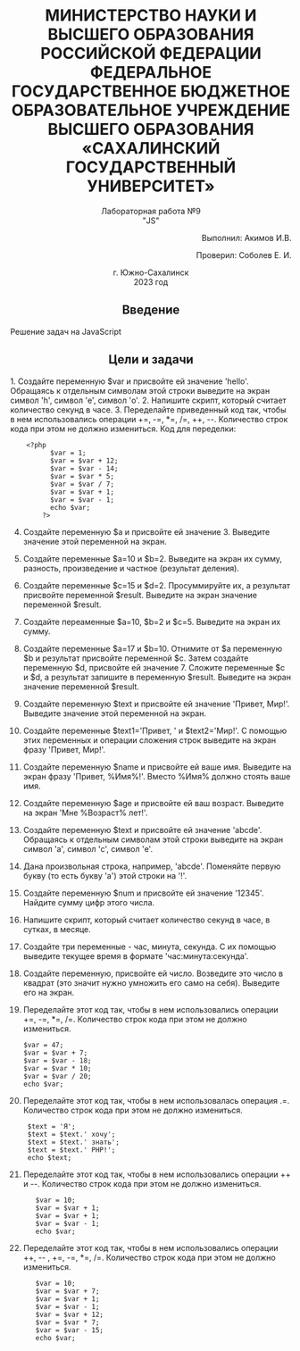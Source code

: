 <h1 align="center"> МИНИСТЕРСТВО НАУКИ И ВЫСШЕГО ОБРАЗОВАНИЯ РОССИЙСКОЙ ФЕДЕРАЦИИ ФЕДЕРАЛЬНОЕ ГОСУДАРСТВЕННОЕ БЮДЖЕТНОЕ ОБРАЗОВАТЕЛЬНОЕ УЧРЕЖДЕНИЕ ВЫСШЕГО ОБРАЗОВАНИЯ «САХАЛИНСКИЙ ГОСУДАРСТВЕННЫЙ УНИВЕРСИТЕТ»</h1>






<p align="center">Лабораторная работа №9 <br> "JS" </p>






<p align="right">Выполнил: Акимов И.В.</p>
<p align="right">Проверил: Соболев Е. И.</p>







<p align="center">г. Южно-Сахалинск <br> 2023 год</p>




<h2 align="center">Введение</h2>
<p align="justify">Решение задач на JavaScript</p>

<h2 align="center">Цели и задачи</h2>
 1.	Создайте переменную $var и присвойте ей значение 'hello'. Обращаясь к отдельным символам этой строки выведите на экран символ 'h', символ 'e', символ 'o'.
2.	Напишите скрипт, который считает количество секунд в часе.
3.	Переделайте приведенный код так, чтобы в нем использовались операции +=, -=, *=, /=, ++, --. Количество строк кода при этом не должно измениться. Код для переделки:
  
  
        <?php
              $var = 1;
              $var = $var + 12;
              $var = $var - 14;
              $var = $var * 5;
              $var = $var / 7;
              $var = $var + 1;
              $var = $var - 1;
              echo $var;
            ?>

      
4.	 Создайте переменную $a и присвойте ей значение 3. Выведите значение этой переменной на экран.
5.	Создайте переменные $a=10 и $b=2. Выведите на экран их сумму, разность, произведение и частное (результат деления).
6.	Создайте переменные $c=15 и $d=2. Просуммируйте их, а результат присвойте переменной $result. Выведите на экран значение переменной $result.
7.	Создайте переaменные $a=10, $b=2 и $c=5. Выведите на экран их сумму.
8.	 Создайте переменные $a=17 и $b=10. Отнимите от $a переменную $b и результат присвойте переменной $c. Затем создайте переменную $d, присвойте ей значение 7. Сложите переменные $c и $d, а результат запишите в переменную $result. Выведите на экран значение переменной $result.
9.	Создайте переменную $text и присвойте ей значение 'Привет, Мир!'. Выведите значение этой переменной на экран.
10.	 Создайте переменные $text1='Привет, ' и $text2='Мир!'. С помощью этих переменных и операции сложения строк выведите на экран фразу 'Привет, Мир!'.
11.	 Создайте переменную $name и присвойте ей ваше имя. Выведите на экран фразу 'Привет, %Имя%!'. Вместо %Имя% должно стоять ваше имя.
12.	 Создайте переменную $age и присвойте ей ваш возраст. Выведите на экран 'Мне %Возраст% лет!'.
13.	Создайте переменную $text и присвойте ей значение 'abcde'. Обращаясь к отдельным символам этой строки выведите на экран символ 'a', символ 'c', символ 'e'.
14.	 Дана произвольная строка, например, 'abcde'. Поменяйте первую букву (то есть букву 'a') этой строки на '!'.
15.	 Создайте переменную $num и присвойте ей значение '12345'. Найдите сумму цифр этого числа.
16.	Напишите скрипт, который считает количество секунд в часе, в сутках, в месяце.
17.	 Создайте три переменные - час, минута, секунда. С их помощью выведите текущее время в формате 'час:минута:секунда'.
18.	 Создайте переменную, присвойте ей число. Возведите это число в квадрат (это значит нужно умножить его само на себя). Выведите его на экран.
19.	Переделайте этот код так, чтобы в нем использовались операции +=, -=, *=, /=. Количество строк кода при этом не должно измениться.


        $var = 47;
        $var = $var + 7;
        $var = $var - 18;
        $var = $var * 10;
        $var = $var / 20;
        echo $var;
        
        
20.	 Переделайте этот код так, чтобы в нем использовалась операция .=. Количество строк кода при этом не должно измениться.


          $text = 'Я';
          $text = $text.' хочу';
          $text = $text.' знать';
          $text = $text.' PHP!';
          echo $text;

      
21.	 Переделайте этот код так, чтобы в нем использовались операции ++ и --. Количество строк кода при этом не должно измениться.


            $var = 10;
            $var = $var + 1;
            $var = $var + 1;
            $var = $var - 1;
            echo $var;
        
        
22.	 Переделайте этот код так, чтобы в нем использовались операции ++, -- , +=, -=, *=, /=. Количество строк кода при этом не должно измениться.


            $var = 10;
            $var = $var + 7;
            $var = $var + 1;
            $var = $var - 1;
            $var = $var + 12;
            $var = $var * 7;
            $var = $var - 15;
            echo $var;

